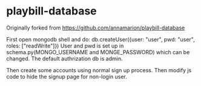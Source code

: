 # playbill-database

Originally forked from https://github.com/annamarion/playbill-database


First open mongodb shell and do:
db.createUser({user: "user", pwd: "user", roles: ["readWrite"]})
User and pwd is set up in schema.py(MONGO_USERNAME and MONGE_PASSWORD) which can be changed. The default authrization db is admin.

Then create some accounts using normal sign up process. Then modify js code to hide the signup page for non-login user.